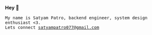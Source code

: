 ### Hey 👋

<samp>

My name is Satyam Patro, backend engineer, system design enthusiast <3.
<br>
Lets connect satyampatro077@gmail.com

</samp>
